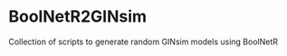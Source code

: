 BoolNetR2GINsim
===============

Collection of scripts to generate random GINsim models using BoolNetR